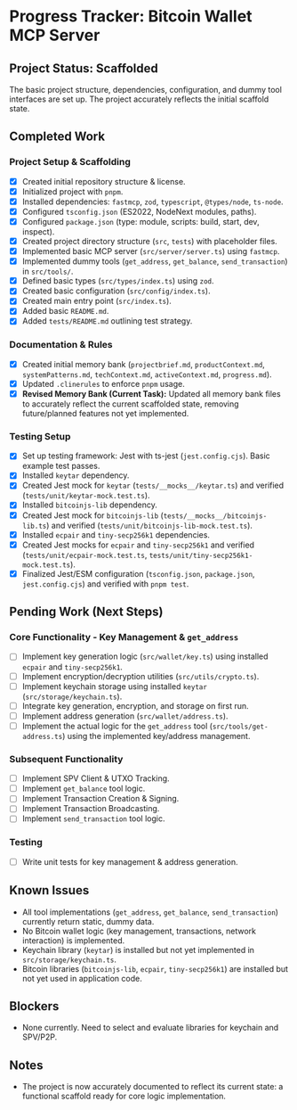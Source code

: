 # Progress Tracker: Bitcoin Wallet MCP Server

## Project Status: Scaffolded

The basic project structure, dependencies, configuration, and dummy tool interfaces are set up. The project accurately reflects the initial scaffold state.

## Completed Work

### Project Setup & Scaffolding
- [x] Created initial repository structure & license.
- [x] Initialized project with `pnpm`.
- [x] Installed dependencies: `fastmcp`, `zod`, `typescript`, `@types/node`, `ts-node`.
- [x] Configured `tsconfig.json` (ES2022, NodeNext modules, paths).
- [x] Configured `package.json` (type: module, scripts: build, start, dev, inspect).
- [x] Created project directory structure (`src`, `tests`) with placeholder files.
- [x] Implemented basic MCP server (`src/server/server.ts`) using `fastmcp`.
- [x] Implemented dummy tools (`get_address`, `get_balance`, `send_transaction`) in `src/tools/`.
- [x] Defined basic types (`src/types/index.ts`) using `zod`.
- [x] Created basic configuration (`src/config/index.ts`).
- [x] Created main entry point (`src/index.ts`).
- [x] Added basic `README.md`.
- [x] Added `tests/README.md` outlining test strategy.

### Documentation & Rules
- [x] Created initial memory bank (`projectbrief.md`, `productContext.md`, `systemPatterns.md`, `techContext.md`, `activeContext.md`, `progress.md`).
- [x] Updated `.clinerules` to enforce `pnpm` usage.
- [x] **Revised Memory Bank (Current Task):** Updated all memory bank files to accurately reflect the current scaffolded state, removing future/planned features not yet implemented.

### Testing Setup
- [x] Set up testing framework: Jest with ts-jest (`jest.config.cjs`). Basic example test passes.
- [x] Installed `keytar` dependency.
- [x] Created Jest mock for `keytar` (`tests/__mocks__/keytar.ts`) and verified (`tests/unit/keytar-mock.test.ts`).
- [x] Installed `bitcoinjs-lib` dependency.
- [x] Created Jest mock for `bitcoinjs-lib` (`tests/__mocks__/bitcoinjs-lib.ts`) and verified (`tests/unit/bitcoinjs-lib-mock.test.ts`).
- [x] Installed `ecpair` and `tiny-secp256k1` dependencies.
- [x] Created Jest mocks for `ecpair` and `tiny-secp256k1` and verified (`tests/unit/ecpair-mock.test.ts`, `tests/unit/tiny-secp256k1-mock.test.ts`).
- [x] Finalized Jest/ESM configuration (`tsconfig.json`, `package.json`, `jest.config.cjs`) and verified with `pnpm test`.

## Pending Work (Next Steps)

### Core Functionality - Key Management & `get_address`
- [ ] Implement key generation logic (`src/wallet/key.ts`) using installed `ecpair` and `tiny-secp256k1`.
- [ ] Implement encryption/decryption utilities (`src/utils/crypto.ts`).
- [ ] Implement keychain storage using installed `keytar` (`src/storage/keychain.ts`).
- [ ] Integrate key generation, encryption, and storage on first run.
- [ ] Implement address generation (`src/wallet/address.ts`).
- [ ] Implement the actual logic for the `get_address` tool (`src/tools/get-address.ts`) using the implemented key/address management.

### Subsequent Functionality
- [ ] Implement SPV Client & UTXO Tracking.
- [ ] Implement `get_balance` tool logic.
- [ ] Implement Transaction Creation & Signing.
- [ ] Implement Transaction Broadcasting.
- [ ] Implement `send_transaction` tool logic.

### Testing
- [ ] Write unit tests for key management & address generation.

## Known Issues
- All tool implementations (`get_address`, `get_balance`, `send_transaction`) currently return static, dummy data.
- No Bitcoin wallet logic (key management, transactions, network interaction) is implemented.
- Keychain library (`keytar`) is installed but not yet implemented in `src/storage/keychain.ts`.
- Bitcoin libraries (`bitcoinjs-lib`, `ecpair`, `tiny-secp256k1`) are installed but not yet used in application code.

## Blockers
- None currently. Need to select and evaluate libraries for keychain and SPV/P2P.

## Notes
- The project is now accurately documented to reflect its current state: a functional scaffold ready for core logic implementation.
